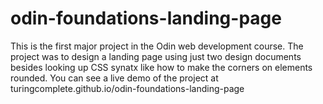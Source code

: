# odin-foundations-landing-page
This is the first major project in the Odin web development course. The project was to design a landing page using just two design documents besides looking up CSS synatx like how to make the corners on elements rounded. 
You can see a live demo of the project at turingcomplete.github.io/odin-foundations-landing-page
